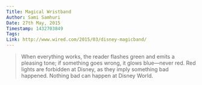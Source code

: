 ```yaml
---
Title: Magical Wristband
Author: Sami Samhuri
Date: 27th May, 2015
Timestamp: 1432703849
Tags: 
Link: http://www.wired.com/2015/03/disney-magicband/
---
```


> When everything works, the reader flashes green and emits a pleasing tone; if something goes wrong, it glows blue—never red. Red lights are forbidden at Disney, as they imply something bad happened. Nothing bad can happen at Disney World.
